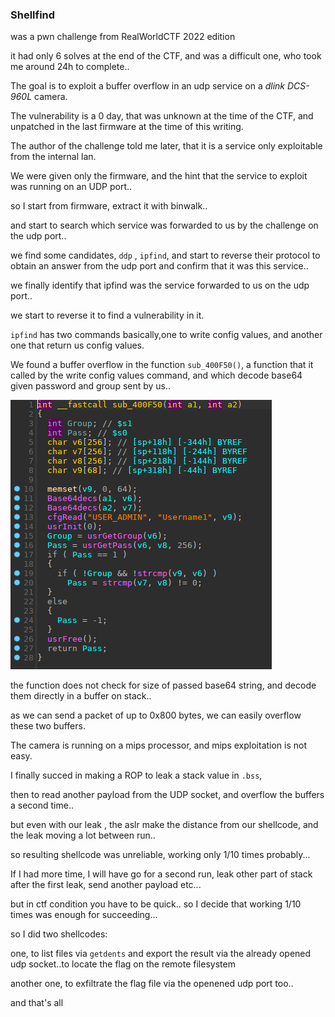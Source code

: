 ### Shellfind

was a pwn challenge from RealWorldCTF 2022 edition

it had only 6 solves at the end of the CTF, and was a difficult one, who took me around 24h to complete..

The goal is to exploit a buffer overflow in an udp service on a *dlink DCS-960L* camera.

The vulnerability is a 0 day, that was unknown at the time of the CTF, and unpatched in the last firmware at the time of this writing.

The author of the challenge told me later, that it is a service only exploitable from the internal lan.

We were given only the firmware, and the hint that the service to exploit was running on an UDP port..

so I start from firmware, extract it with binwalk..

and start to search which service was forwarded to us by the challenge on the udp port..

we find some candidates, `ddp` , `ipfind`, and start to reverse their protocol to obtain an answer from the udp port and confirm that it was this service..

we finally identify that ipfind was the service forwarded to us on the udp port..

we start to reverse it to find a vulnerability in it.

`ipfind` has two commands basically,one to write config values, and another one that return us config values.

We found a buffer overflow in the function `sub_400F50()`, a function that it called by the write config values command, and which decode base64 given password and group sent by us..

![](https://github.com/nobodyisnobody/write-ups/raw/main/RealWorldCTF.2022/pwn/Shellfind/pics/reverse.png)

the function does not check for size of passed base64 string, and decode them directly in a buffer on stack..

as we can send a packet of up to 0x800 bytes, we can easily overflow these two buffers.

The camera is running on a mips processor, and mips exploitation is not easy.

I finally succed in making a ROP to leak a stack value in `.bss`, 

then to read another payload from the UDP socket, and overflow the buffers a second time..

but even with our leak , the aslr make the distance from our shellcode, and the leak moving a lot between run..

so resulting shellcode was unreliable, working only 1/10 times probably...

If I had more time, I will have go for a second run, leak other part of stack after the first leak, send another payload etc...

but in ctf condition you have to be quick.. so I decide that working 1/10 times was enough for succeeding...

so I did two shellcodes:

one, to list files via `getdents` and export the result via the already opened udp socket..to locate the flag on the remote filesystem

another one, to exfiltrate the flag file via the openened udp port too..

and that's all

